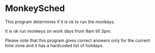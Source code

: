 MonkeySched
===========

This program determines if it is ok to run the monkeys.

It is ok run monkeys on work days from 9am till 3pm.

Please note that this program gives correct answers only for the current time zone and it has a hardcoded list of holidays.
